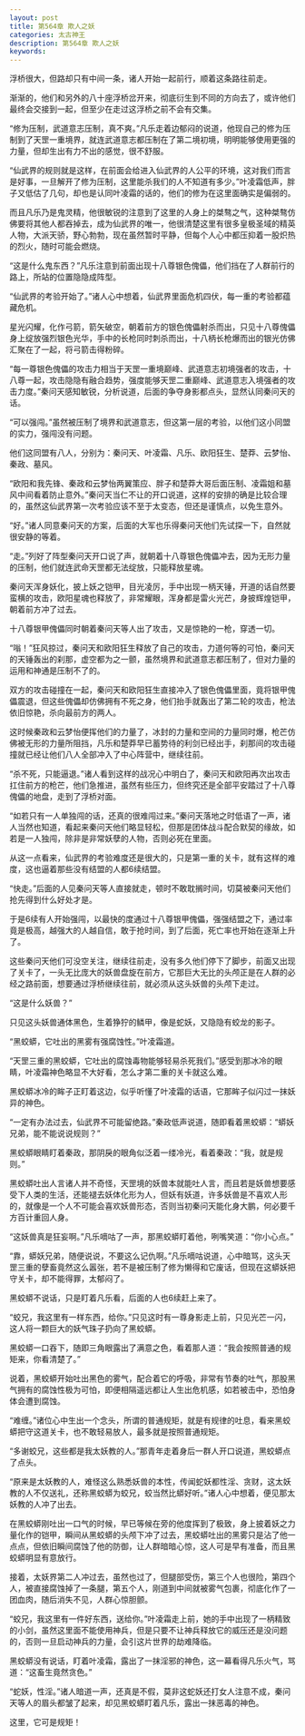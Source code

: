 ```yaml
---
layout: post
title: 第564章 欺人之妖
categories: 太古神王
description: 第564章 欺人之妖
keywords:
---
```


浮桥很大，但路却只有中间一条，诸人开始一起前行，顺着这条路往前走。

渐渐的，他们和另外的八十座浮桥岔开来，彻底衍生到不同的方向去了，或许他们最终会交接到一起，但至少在走过这浮桥之前不会有交集。

“修为压制，武道意志压制，真不爽。”凡乐走着边郁闷的说道，他现自己的修为压制到了天罡一重境界，就连武道意志都压制在了第二境初境，明明能够使用更强的力量，但却生出有力不出的感觉，很不舒服。

“仙武界的规则就是这样，在前面会给进入仙武界的人公平的环境，这对我们而言是好事，一旦解开了修为压制，这里能杀我们的人不知道有多少。”叶凌霜低声，胖子又低估了几句，却也是认同叶凌霜的话的，他们的修为在这里面确实是偏弱的。

而且凡乐乃是鬼灵精，他很敏锐的注意到了这里的人身上的桀骜之气，这种桀骜仿佛要将其他人都吞掉去，成为仙武界的唯一，他很清楚这里有很多皇极圣域的精英人物，大派天骄，野心勃勃，现在虽然暂时平静，但每个人心中都压抑着一股炽热的烈火，随时可能会燃烧。

“这是什么鬼东西？”凡乐注意到前面出现十八尊银色傀儡，他们挡在了人群前行的路上，所站的位置隐隐成阵型。

“仙武界的考验开始了。”诸人心中想着，仙武界里面危机四伏，每一重的考验都蕴藏危机。

星光闪耀，化作弓箭，箭矢破空，朝着前方的银色傀儡射杀而出，只见十八尊傀儡身上绽放强烈银色光华，手中的长枪同时刺杀而出，十八柄长枪爆而出的银光仿佛汇聚在了一起，将弓箭击得粉碎。

“每一尊银色傀儡的攻击力相当于天罡一重境巅峰、武道意志初境强者的攻击，十八尊一起，攻击隐隐有融合趋势，强度能够天罡二重巅峰、武道意志入境强者的攻击力度。”秦问天感知敏锐，分析说道，后面的争夺身影都点头，显然认同秦问天的话。

“可以强闯。”虽然被压制了境界和武道意志，但这第一层的考验，以他们这小同盟的实力，强闯没有问题。

他们这同盟有八人，分别为：秦问天、叶凌霜、凡乐、欧阳狂生、楚莽、云梦怡、秦政、墓风。

“欧阳和我先锋、秦政和云梦怡两翼策应、胖子和楚莽大哥后面压制、凌霜姐和墓风中间看着防止意外。”秦问天当仁不让的开口说道，这样的安排的确是比较合理的，虽然这仙武界第一次考验应该不至于太变态，但还是谨慎点，以免生意外。

“好。”诸人同意秦问天的方案，后面的大军也乐得秦问天他们先试探一下，自然就很安静的等着。

“走。”列好了阵型秦问天开口说了声，就朝着十八尊银色傀儡冲去，因为无形力量的压制，他们就连武命天罡都无法绽放，只能释放星魂。

秦问天浑身妖化，披上妖之铠甲，目光凌厉，手中出现一柄天锤，开道的话自然要蛮横的攻击，欧阳星魂也释放了，非常耀眼，浑身都是雷火光芒，身披辉煌铠甲，朝着前方冲了过去。

十八尊银甲傀儡同时朝着秦问天等人出了攻击，又是惊艳的一枪，穿透一切。

“嗡！”狂风掠过，秦问天和欧阳狂生释放了自己的攻击，力道何等的可怕，秦问天的天锤轰出的刹那，虚空都为之一颤，虽然境界和武道意志都压制了，但对力量的运用和神通是压制不了的。

双方的攻击碰撞在一起，秦问天和欧阳狂生直接冲入了银色傀儡里面，竟将银甲傀儡震退，但这些傀儡却仿佛拥有不死之身，他们抬手就轰出了第二轮的攻击，枪法依旧惊艳，杀向最前方的两人。

这时候秦政和云梦怡便挥他们的力量了，冰封的力量和空间的力量同时爆，枪芒仿佛被无形的力量所阻挡，凡乐和楚莽早已蓄势待的利剑已经出手，刹那间的攻击碰撞就已经让他们八人全部冲入了中心阵营中，继续往前。

“杀不死，只能逼退。”诸人看到这样的战况心中明白了，秦问天和欧阳再次出攻击扛住前方的枪芒，他们急推进，虽然有些压力，但终究还是全部平安踏过了十八尊傀儡的地盘，走到了浮桥对面。

“如若只有一人单独闯的话，还真的很难闯过来。”秦问天落地之时低语了一声，诸人当然也知道，看起来秦问天他们略显轻松，但那是团体战斗配合默契的缘故，如若是一人独闯，除非是非常妖孽的人物，否则必死在里面。

从这一点看来，仙武界的考验难度还是很大的，只是第一重的关卡，就有这样的难度，这也逼着那些没有结盟的人都6续结盟。

“快走。”后面的人见秦问天等人直接就走，顿时不敢耽搁时间，切莫被秦问天他们抢先得到什么好处才是。

于是6续有人开始强闯，以最快的度通过十八尊银甲傀儡，强强结盟之下，通过率竟是极高，越强大的人越自信，敢于抢时间，到了后面，死亡率也开始在逐渐上升了。

这些秦问天他们可没空关注，继续往前走，没有多久他们停下了脚步，前面又出现了关卡了，一头无比庞大的妖兽盘旋在前方，它那巨大无比的头颅正是在人群的必经之路前面，想要通过浮桥继续往前，就必须从这头妖兽的头颅下走过。

“这是什么妖兽？”

只见这头妖兽通体黑色，生着狰狞的鳞甲，像是蛇妖，又隐隐有蛟龙的影子。

“黑蛟蟒，它吐出的黑雾有强腐蚀性。”叶凌霜道。

“天罡三重的黑蛟蟒，它吐出的腐蚀毒物能够轻易杀死我们。”感受到那冰冷的眼睛，叶凌霜神色略显不大好看，怎么才第二重的关卡就这么难。

黑蛟蟒冰冷的眸子正盯着这边，似乎听懂了叶凌霜的话语，它那眸子似闪过一抹妖异的神色。

“一定有办法过去，仙武界不可能留绝路。”秦政低声说道，随即看着黑蛟蟒：“蟒妖兄弟，能不能说说规则？”

黑蛟蟒眼睛盯着秦政，那阴戾的眼角似泛着一缕冷光，看着秦政：“我，就是规则。”

黑蛟蟒吐出人言诸人并不奇怪，天罡境的妖兽本就能吐人言，而且若是妖兽想要感受下人类的生活，还能褪去妖体化形为人，但妖有妖道，许多妖兽是不喜欢人形的，就像是一个人不可能会喜欢妖兽形态，否则当初秦问天能化身大鹏，何必要千方百计重回人身。

“这妖兽真是狂妄啊。”凡乐嘀咕了一声，那黑蛟蟒盯着他，咧嘴笑道：“你小心点。”

“靠，蟒妖兄弟，随便说说，不要这么记仇啊。”凡乐嘀咕说道，心中暗骂，这头天罡三重的孽畜竟然这么嚣张，若不是被压制了修为懒得和它废话，但现在这蟒妖把守关卡，却不能得罪，太郁闷了。

黑蛟蟒不说话，只是盯着凡乐看，后面的人也6续赶上来了。

“蛟兄，我这里有一样东西，给你。”只见这时有一尊身影走上前，只见光芒一闪，这人将一颗巨大的妖气珠子扔向了黑蛟蟒。

黑蛟蟒一口吞下，随即三角眼露出了满意之色，看着那人道：“我会按照普通的规矩来，你看清楚了。”

说着，黑蛟蟒开始吐出黑色的雾气，配合着它的呼吸，非常有节奏的吐气，那股黑气拥有的腐蚀性极为可怕，即便相隔遥远都让人生出危机感，如若被击中，恐怕身体会遭到腐蚀。

“难缠。”诸位心中生出一个念头，所谓的普通规矩，就是有规律的吐息，看来黑蛟蟒把守这道关卡，也不敢轻易放人，最多就是按照普通规矩。

“多谢蛟兄，这些都是我太妖教的人。”那青年走着身后一群人开口说道，黑蛟蟒点了点头。

“原来是太妖教的人，难怪这么熟悉妖兽的本性，传闻蛇妖都性淫、贪财，这太妖教的人不仅送礼，还称黑蛟蟒为蛟兄，蛟当然比蟒好听。”诸人心中想着，便见那太妖教的人冲了出去。

在黑蛟蟒刚吐出一口气的时候，早已等候在旁的他度挥到了极致，身上披着妖之力量化作的铠甲，瞬间从黑蛟蟒的头颅下冲了过去，黑蛟蟒吐出的黑雾只是沾了他一点点，但依旧瞬间腐蚀了他的防御，让人群暗暗心惊，这人可是早有准备，而且黑蛟蟒明显有意放行。

接着，太妖界第二人冲过去，虽然也过了，但腿部受伤，第三个人也很险，第四个人，被直接腐蚀掉了一条腿，第五个人，刚道到中间就被雾气包裹，彻底化作了一团血肉，随后消失不见，人群心惊胆颤。

“蛟兄，我这里有一件好东西，送给你。”叶凌霜走上前，她的手中出现了一柄精致的小剑，虽然这里面不能使用神兵，但是只要不让神兵释放它的威压还是没问题的，否则一旦启动神兵的力量，会引这片世界的劫难降临。

黑蛟蟒没有说话，盯着叶凌霜，露出了一抹淫邪的神色，这一幕看得凡乐火气，骂道：“这畜生竟然贪色。”

“蛇妖，性淫。”诸人暗道一声，还真是不假，莫非这蛇妖还打女人注意不成，秦问天等人的眉头都皱了起来，却见黑蛟蟒盯着凡乐，露出一抹恶毒的神色。

这里，它可是规矩！
